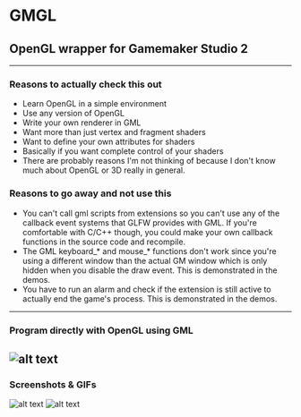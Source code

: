 # GMGL
## OpenGL wrapper for Gamemaker Studio 2

---

### Reasons to actually check this out
* Learn OpenGL in a simple environment
* Use any version of OpenGL
* Write your own renderer in GML
* Want more than just vertex and fragment shaders
* Want to define your own attributes for shaders
* Basically if you want complete control of your shaders
* There are probably reasons I'm not thinking of because 
I don't know much about OpenGL or 3D really in general.

### Reasons to go away and not use this
* You can't call gml scripts from extensions so you can't use 
any of the callback event systems that GLFW provides with GML.
If you're comfortable with C/C++ though, you could make your own
callback functions in the source code and recompile.
* The GML keyboard_* and mouse_* functions don't work since you're using
a different window than the actual GM window which is only hidden
when you disable the draw event. This is demonstrated in the demos.
* You have to run an alarm and check if the extension is still active 
to actually end the game's process. This is demonstrated in the demos.

---
### Program directly with OpenGL using GML
![alt text](https://i.imgur.com/86lTGtw.png,"")
---
### Screenshots & GIFs
![alt text](https://i.imgur.com/esI2D2H.gif,"")
![alt text](https://i.imgur.com/NtrpRoR.gif,"")